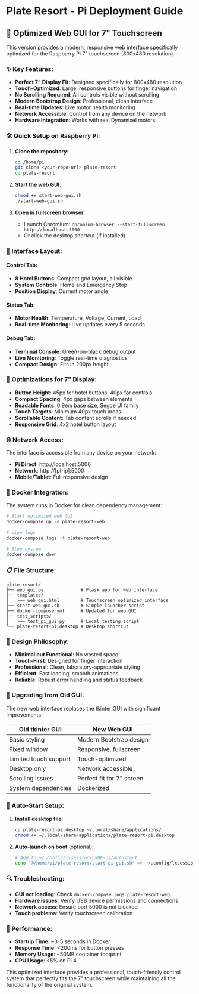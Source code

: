 # Plate Resort - Pi Deployment Guide

## 🚀 Optimized Web GUI for 7" Touchscreen

This version provides a modern, responsive web interface specifically optimized for the Raspberry Pi 7" touchscreen (800x480 resolution).

### ✨ Key Features:

- **Perfect 7" Display Fit**: Designed specifically for 800x480 resolution
- **Touch-Optimized**: Large, responsive buttons for finger navigation
- **No Scrolling Required**: All controls visible without scrolling
- **Modern Bootstrap Design**: Professional, clean interface
- **Real-time Updates**: Live motor health monitoring
- **Network Accessible**: Control from any device on the network
- **Hardware Integration**: Works with real Dynamixel motors

### 🛠️ Quick Setup on Raspberry Pi:

1. **Clone the repository**:
   ```bash
   cd /home/pi
   git clone <your-repo-url> plate-resort
   cd plate-resort
   ```

2. **Start the web GUI**:
   ```bash
   chmod +x start-web-gui.sh
   ./start-web-gui.sh
   ```

3. **Open in fullscreen browser**:
   - Launch Chromium: `chromium-browser --start-fullscreen http://localhost:5000`
   - Or click the desktop shortcut (if installed)

### 📱 Interface Layout:

#### Control Tab:
- **8 Hotel Buttons**: Compact grid layout, all visible
- **System Controls**: Home and Emergency Stop
- **Position Display**: Current motor angle

#### Status Tab:
- **Motor Health**: Temperature, Voltage, Current, Load
- **Real-time Monitoring**: Live updates every 5 seconds

#### Debug Tab:
- **Terminal Console**: Green-on-black debug output
- **Live Monitoring**: Toggle real-time diagnostics
- **Compact Design**: Fits in 200px height

### 🎯 Optimizations for 7" Display:

- **Button Height**: 45px for hotel buttons, 40px for controls
- **Compact Spacing**: 4px gaps between elements
- **Readable Fonts**: 0.9em base size, Segoe UI family
- **Touch Targets**: Minimum 40px touch areas
- **Scrollable Content**: Tab content scrolls if needed
- **Responsive Grid**: 4x2 hotel button layout

### 🌐 Network Access:

The interface is accessible from any device on your network:
- **Pi Direct**: http://localhost:5000
- **Network**: http://[pi-ip]:5000
- **Mobile/Tablet**: Full responsive design

### 🔧 Docker Integration:

The system runs in Docker for clean dependency management:

```bash
# Start optimized web GUI
docker-compose up -d plate-resort-web

# View logs
docker-compose logs -f plate-resort-web

# Stop system
docker-compose down
```

### 📋 File Structure:

```
plate-resort/
├── web_gui.py              # Flask app for web interface
├── templates/
│   └── web_gui.html        # Touchscreen optimized interface
├── start-web-gui.sh        # Simple launcher script
├── docker-compose.yml      # Updated for web GUI
├── test_scripts/
│   └── test_pi_gui.py      # Local testing script
└── plate-resort-pi.desktop # Desktop shortcut
```

### 🎨 Design Philosophy:

- **Minimal but Functional**: No wasted space
- **Touch-First**: Designed for finger interaction
- **Professional**: Clean, laboratory-appropriate styling
- **Efficient**: Fast loading, smooth animations
- **Reliable**: Robust error handling and status feedback

### 🔄 Upgrading from Old GUI:

The new web interface replaces the tkinter GUI with significant improvements:

| Old tkinter GUI | New Web GUI |
|----------------|-------------|
| Basic styling | Modern Bootstrap design |
| Fixed window | Responsive, fullscreen |
| Limited touch support | Touch-optimized |
| Desktop only | Network accessible |
| Scrolling issues | Perfect fit for 7" screen |
| System dependencies | Dockerized |

### 🚀 Auto-Start Setup:

1. **Install desktop file**:
   ```bash
   cp plate-resort-pi.desktop ~/.local/share/applications/
   chmod +x ~/.local/share/applications/plate-resort-pi.desktop
   ```

2. **Auto-launch on boot** (optional):
   ```bash
   # Add to ~/.config/lxsession/LXDE-pi/autostart
   echo "@/home/pi/plate-resort/start-pi-gui.sh" >> ~/.config/lxsession/LXDE-pi/autostart
   ```

### 🔍 Troubleshooting:

- **GUI not loading**: Check `docker-compose logs plate-resort-web`
- **Hardware issues**: Verify USB device permissions and connections
- **Network access**: Ensure port 5000 is not blocked
- **Touch problems**: Verify touchscreen calibration

### 🎯 Performance:

- **Startup Time**: ~3-5 seconds in Docker
- **Response Time**: <200ms for button presses
- **Memory Usage**: ~50MB container footprint
- **CPU Usage**: <5% on Pi 4

This optimized interface provides a professional, touch-friendly control system that perfectly fits the 7" touchscreen while maintaining all the functionality of the original system.
